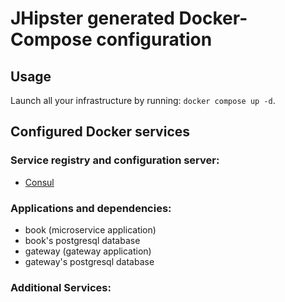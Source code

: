 # JHipster generated Docker-Compose configuration

## Usage

Launch all your infrastructure by running: `docker compose up -d`.

## Configured Docker services

### Service registry and configuration server:

- [Consul](http://localhost:8500)

### Applications and dependencies:

- book (microservice application)
- book's postgresql database
- gateway (gateway application)
- gateway's postgresql database

### Additional Services:
